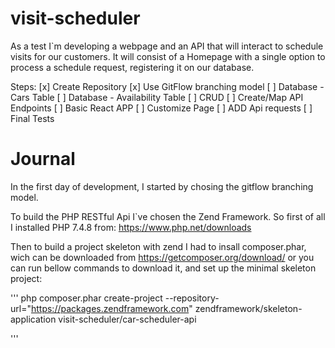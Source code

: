 # visit-scheduler

As a test I`m developing a webpage and an API that will interact to schedule visits for our customers. It will consist of a Homepage with a single option to process a schedule request, registering it on our database.

Steps:
[x] Create Repository
[x] Use GitFlow branching model
[ ] Database - Cars Table
[ ] Database - Availability Table
[ ] CRUD 
[ ] Create/Map API Endpoints
[ ] Basic React APP
[ ] Customize Page
[ ] ADD Api requests
[ ] Final Tests


# Journal

In the first day of development, I started by chosing the gitflow branching model.

To build the PHP RESTful Api I`ve chosen the Zend Framework. So first of all I installed PHP 7.4.8 from: https://www.php.net/downloads

Then to build a project skeleton with zend I had to insall composer.phar, wich can be downloaded from https://getcomposer.org/download/ or you can run bellow commands to download it, and set up the minimal skeleton project:

'''
php composer.phar create-project --repository-url="https://packages.zendframework.com" zendframework/skeleton-application visit-scheduler/car-scheduler-api

'''